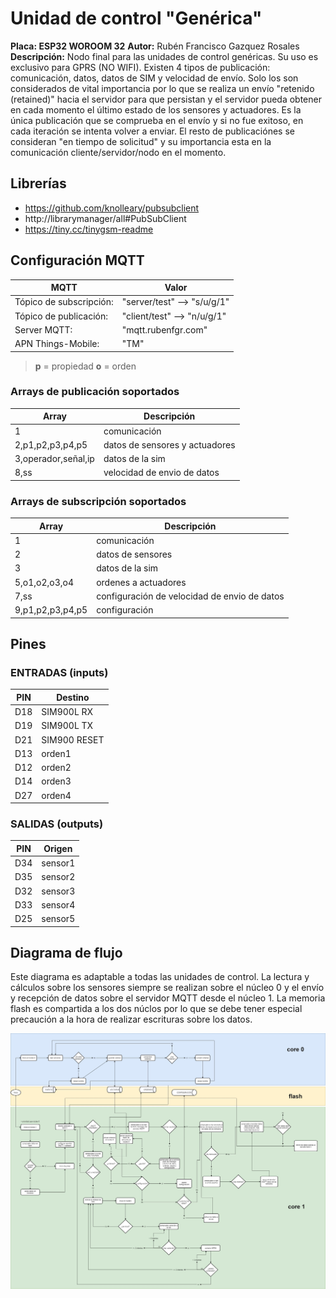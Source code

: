 # Unidad de control "Genérica"

**Placa: ESP32 WOROOM 32**
**Autor:** Rubén Francisco Gazquez Rosales
**Descripción:** Nodo final para las unidades de control genéricas.
   Su uso es exclusivo para GPRS (NO WIFI).
   Existen 4 tipos de publicación: comunicación, datos, datos de SIM y velocidad de envío. Solo los
   son considerados de vital importancia por lo que se realiza un envío "retenido (retained)" hacia
   el servidor para que persistan y el servidor pueda obtener en cada momento el último estado de los
   sensores y actuadores. Es la única publicación que se comprueba en el envío y si no fue exitoso,
   en cada iteración se intenta volver a enviar.
   El resto de publicaciónes se consideran "en tiempo de solicitud" y su importancia esta en la 
   comunicación cliente/servidor/nodo en el momento.

## Librerías

- https://github.com/knolleary/pubsubclient
- http://librarymanager/all#PubSubClient
- https://tiny.cc/tinygsm-readme

## Configuración MQTT

| MQTT                    | Valor                       |
| ----------------------- | --------------------------- |
| Tópico de subscripción: | "server/test" --> "s/u/g/1" |
| Tópico de publicación:  | "client/test" --> "n/u/g/1" |
| Server MQTT:            | "mqtt.rubenfgr.com"         |
| APN Things-Mobile:      | "TM"                        |

>**p** = propiedad
>**o** = orden

### Arrays de publicación soportados

| Array               | Descripción                    |
| ------------------- | ------------------------------ |
| 1                   | comunicación                   |
| 2,p1,p2,p3,p4,p5    | datos de sensores y actuadores |
| 3,operador,señal,ip | datos de la sim                |
| 8,ss                | velocidad de envio de datos    |

### Arrays de subscripción soportados

| Array            | Descripción                                  |
| ---------------- | -------------------------------------------- |
| 1                | comunicación                                 |
| 2                | datos de sensores                            |
| 3                | datos de la sim                              |
| 5,o1,o2,o3,o4    | ordenes a actuadores                         |
| 7,ss             | configuración de velocidad de envio de datos |
| 9,p1,p2,p3,p4,p5 | configuración                                |

## Pines

### ENTRADAS (inputs)

| PIN | Destino      |
| --- | ------------ |
| D18 | SIM900L RX   |
| D19 | SIM900L TX   |
| D21 | SIM900 RESET |
| D13 | orden1       |
| D12 | orden2       |
| D14 | orden3       |
| D27 | orden4       |

### SALIDAS (outputs)

| PIN | Origen  |
| --- | ------- |
| D34 | sensor1 |
| D35 | sensor2 |
| D32 | sensor3 |
| D33 | sensor4 |
| D25 | sensor5 |

## Diagrama de flujo

Este diagrama es adaptable a todas las unidades de control. La lectura y cálculos sobre los sensores siempre se realizan sobre el núcleo 0 y el envío y recepción de datos sobre el servidor MQTT desde el núcleo 1. La memoria flash es compartida a los dos núclos por lo que se debe tener especial precaución a la hora de realizar escrituras sobre los datos.

![Diagrama de flujo](cr4v-esp32-diagrama-de-flujo.jpg)